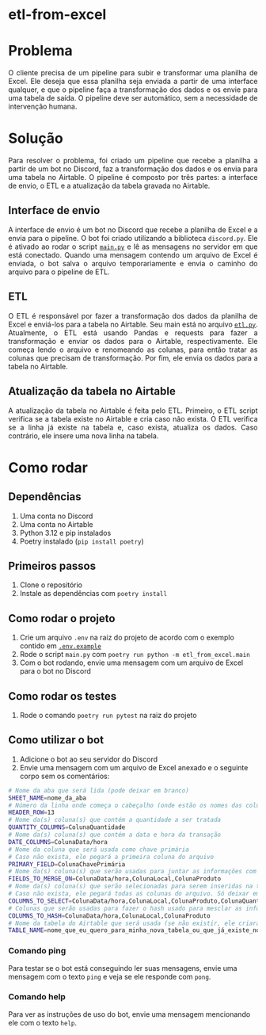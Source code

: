 # etl-from-excel

# Problema

<p align="justify">
O cliente precisa de um pipeline para subir e transformar uma planilha de Excel. Ele deseja que essa planilha seja enviada a partir de uma interface qualquer, e que o pipeline faça a transformação dos dados e os envie para uma tabela de saída. O pipeline deve ser automático, sem a necessidade de intervenção humana.
</p>

# Solução

<p align="justify">
Para resolver o problema, foi criado um pipeline que recebe a planilha a partir de um bot no Discord, faz a transformação dos dados e os envia para uma tabela no Airtable. O pipeline é composto por três partes: a interface de envio, o ETL e a atualização da tabela gravada no Airtable.
</p>

## Interface de envio

<p align="justify">
A interface de envio é um bot no Discord que recebe a planilha de Excel e a envia para o pipeline. O bot foi criado utilizando a biblioteca <code>discord.py</code>. Ele é ativado ao rodar o script <code><a href="etl_from_excel/main.py">main.py</a></code> e lê as mensagens no servidor em que está conectado. Quando uma mensagem contendo um arquivo de Excel é enviada, o bot salva o arquivo temporariamente e envia o caminho do arquivo para o pipeline de ETL.
</p>

## ETL

<p align="justify">
O ETL é responsável por fazer a transformação dos dados da planilha de Excel e enviá-los para a tabela no Airtable. Seu main está no arquivo <code><a href="etl_from_excel/etl.py">etl.py</a></code>. Atualmente, o ETL está usando Pandas e requests para fazer a transformação e enviar os dados para o Airtable, respectivamente. Ele começa lendo o arquivo e renomeando as colunas, para então tratar as colunas que precisam de transformação. Por fim, ele envia os dados para a tabela no Airtable.
</p>

## Atualização da tabela no Airtable

<p align="justify">
A atualização da tabela no Airtable é feita pelo ETL. Primeiro, o ETL script verifica se a tabela existe no Airtable e cria caso não exista. O ETL verifica se a linha já existe na tabela e, caso exista, atualiza os dados. Caso contrário, ele insere uma nova linha na tabela.
</p>

# Como rodar

## Dependências

1. Uma conta no Discord
2. Uma conta no Airtable
3. Python 3.12 e pip instalados
2. Poetry instalado (`pip install poetry`)

## Primeiros passos
1. Clone o repositório
2. Instale as dependências com `poetry install`

## Como rodar o projeto
1. Crie um arquivo `.env` na raiz do projeto de acordo com o exemplo contido em [`.env.example`](.env.example)
2. Rode o script `main.py` com `poetry run python -m etl_from_excel.main`
3. Com o bot rodando, envie uma mensagem com um arquivo de Excel para o bot no Discord

## Como rodar os testes
1. Rode o comando `poetry run pytest` na raiz do projeto

## Como utilizar o bot

1. Adicione o bot ao seu servidor do Discord
2. Envie uma mensagem com um arquivo de Excel anexado e o seguinte corpo sem os comentários:
```bash
# Nome da aba que será lida (pode deixar em branco)
SHEET_NAME=nome_da_aba
# Número da linha onde começa o cabeçalho (onde estão os nomes das colunas)
HEADER_ROW=13
# Nome da(s) coluna(s) que contém a quantidade a ser tratada
QUANTITY_COLUMNS=ColunaQuantidade
# Nome da(s) coluna(s) que contém a data e hora da transação
DATE_COLUMNS=ColunaData/hora
# Nome da coluna que será usada como chave primária
# Caso não exista, ele pegará a primeira coluna do arquivo
PRIMARY_FIELD=ColunaChavePrimária
# Nome da(s) coluna(s) que serão usadas para juntar as informações com as que já estão na tabela
FIELDS_TO_MERGE_ON=ColunaData/hora,ColunaLocal,ColunaProduto
# Nome da(s) coluna(s) que serão selecionadas para serem inseridas na tabela
# Caso não exista, ele pegará todas as colunas do arquivo. Só deixar em branco se quiser todas as colunas
COLUMNS_TO_SELECT=ColunaData/hora,ColunaLocal,ColunaProduto,ColunaQuantidade,ColunaValor
# Colunas que serão usadas para fazer o hash usado para mesclar as informações (equivalente a chave composta de uma tabela)
COLUMNS_TO_HASH=ColunaData/hora,ColunaLocal,ColunaProduto
# Nome da tabela do Airtable que será usada (se não existir, ele criará uma nova)
TABLE_NAME=nome_que_eu_quero_para_minha_nova_tabela_ou_que_já_existe_no_airtable
```

### Comando ping
Para testar se o bot está conseguindo ler suas mensagens, envie uma mensagem com o texto `ping` e veja se ele responde com `pong`.

### Comando help
Para ver as instruções de uso do bot, envie uma mensagem mencionando ele com o texto `help`.
